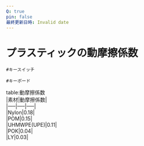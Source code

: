 ```yaml
---
Q: true
pin: false
最終更新日時: Invalid date
---
```

# プラスティックの動摩擦係数

`#キースイッチ`

`#キーボード`

table:動摩擦係数  
|素材|動摩擦係数|  
|—–|—–|—–|  
|Nylon|0.18|  
|POM|0.15|  
|UHMWPE(UPE)|0.11|  
|POK|0.04|  
|LY|0.03|
